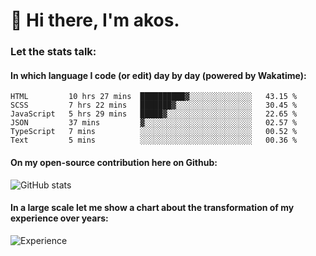 # 👋 Hi there, I'm akos. 


### Let the stats talk:


#### In which language I code (or edit) day by day (powered by Wakatime): 

<!--START_SECTION:waka-->

```text
HTML         10 hrs 27 mins  ██████████▓░░░░░░░░░░░░░░   43.15 %
SCSS         7 hrs 22 mins   ███████▓░░░░░░░░░░░░░░░░░   30.45 %
JavaScript   5 hrs 29 mins   █████▓░░░░░░░░░░░░░░░░░░░   22.65 %
JSON         37 mins         ▓░░░░░░░░░░░░░░░░░░░░░░░░   02.57 %
TypeScript   7 mins          ░░░░░░░░░░░░░░░░░░░░░░░░░   00.52 %
Text         5 mins          ░░░░░░░░░░░░░░░░░░░░░░░░░   00.36 %
```

<!--END_SECTION:waka-->

#### On my open-source contribution here on Github:
 
![GitHub stats](https://github-readme-stats.vercel.app/api?username=akosbalasko)

#### In a large scale let me show a chart about the transformation of my experience over years:   

![Experience](https://cr-skills-chart-widget.azurewebsites.net/api/api?username=akosbalasko)
